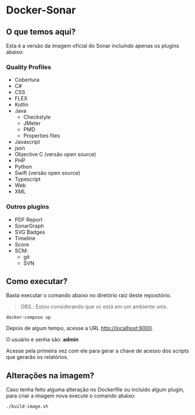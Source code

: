 # Docker-Sonar  
  
## O que temos aqui?  
  
Esta é a versão da imagem oficial do Sonar incluíndo apenas os plugins abaixo:  
  
### Quality Profiles  
  
- Cobertura  
- C#  
- CSS  
- FLEX  
- Kotlin  
- Java  
  - Checkstyle  
  - JMeter  
  - PMD  
  - Properties files  
- Javascript  
- json  
- Objective C (versão open source)  
- PHP  
- Python  
- Swift (versão open source)  
- Typescript  
- Web  
- XML  
  
### Outros plugins  
  
- PDF Report  
- SonarGraph  
- SVG Badges  
- Timeline  
- Score  
- SCM:  
  - git  
  - SVN  
  
  
## Como executar?  
  
Basta executar o comando abaixo no diretório raiz deste repositório.  
  
> OBS.: Estou considerando que vc está em um ambiente unix.  
  
```
docker-compose up
```  
  
Depois de algum tempo, acesse a URL [http://localhost:9000](http://localhost:9000).  
  
O usuário e senha são: **admin**  

Acesse pela primeira vez com ele para gerar a chave de acesso dos scripts que gerarão os relatórios.  

## Alterações na imagem?  

Caso tenha feito alguma alteração no Dockerfile ou incluido algum plugin, para criar a imagem nova execute o comando abaixo:  

```
./build-image.sh
```  

